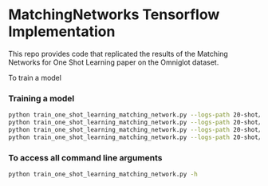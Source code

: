 # MatchingNetworks Tensorflow Implementation
This repo provides code that replicated the results of the Matching Networks for One Shot Learning paper on the Omniglot dataset.

To train a model
### Training a model
```bash
python train_one_shot_learning_matching_network.py --logs-path 20-shot/pool-1 --pool-range 1 # val_loss 0.169, val_accuracy 94.8
python train_one_shot_learning_matching_network.py --logs-path 20-shot/pool-2 --pool-range 2 # val_loss 0.147, val_accuracy 95.6
python train_one_shot_learning_matching_network.py --logs-path 20-shot/pool-3 --pool-range 3 # val_loss 0.151, val_accuracy 95.3
python train_one_shot_learning_matching_network.py --logs-path 20-shot/pool-4 --pool-range 4 # val_loss 0.144, val_accuracy 95.5
```

### To access all command line arguments
```bash
python train_one_shot_learning_matching_network.py -h
```
